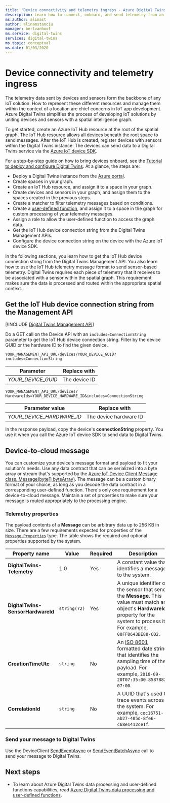 ```yaml
---
title: 'Device connectivity and telemetry ingress - Azure Digital Twins | Microsoft Docs'
description: Learn how to connect, onboard, and send telemetry from an IoT device in Azure Digital Twins.
ms.author: alinast
author: alinamstanciu
manager: bertvanhoof
ms.service: digital-twins
services: digital-twins
ms.topic: conceptual
ms.date: 01/03/2020
---
```


# Device connectivity and telemetry ingress

The telemetry data sent by devices and sensors form the backbone of any IoT solution. How to represent these different resources and manage them within the context of a location are chief concerns in IoT app development. Azure Digital Twins simplifies the process of developing IoT solutions by uniting devices and sensors with a spatial intelligence graph.

To get started, create an Azure IoT Hub resource at the root of the spatial graph. The IoT Hub resource allows all devices beneath the root space to send messages. After the IoT Hub is created, register devices with sensors within the Digital Twins instance. The devices can send data to a Digital Twins service via the [Azure IoT device SDK](https://docs.microsoft.com/azure/iot-hub/iot-hub-devguide-sdks).

For a step-by-step guide on how to bring devices onboard, see the [Tutorial to deploy and configure Digital Twins](tutorial-facilities-setup.md). At a glance, the steps are:

- Deploy a Digital Twins instance from the [Azure portal](https://portal.azure.com).
- Create spaces in your graph.
- Create an IoT Hub resource, and assign it to a space in your graph.
- Create devices and sensors in your graph, and assign them to the spaces created in the previous steps.
- Create a matcher to filter telemetry messages based on conditions.
- Create a [user-defined function](concepts-user-defined-functions.md), and assign it to a space in the graph for custom processing of your telemetry messages.
- Assign a role to allow the user-defined function to access the graph data.
- Get the IoT Hub device connection string from the Digital Twins Management APIs.
- Configure the device connection string on the device with the Azure IoT device SDK.

In the following sections, you learn how to get the IoT Hub device connection string from the Digital Twins Management API. You also learn how to use the IoT Hub telemetry message format to send sensor-based telemetry. Digital Twins requires each piece of telemetry that it receives to be associated with a sensor within the spatial graph. This requirement makes sure the data is processed and routed within the appropriate spatial context.

## Get the IoT Hub device connection string from the Management API

[!INCLUDE [Digital Twins Management API](../../includes/digital-twins-management-api.md)]

Do a GET call on the Device API with an `includes=ConnectionString` parameter to get the IoT Hub device connection string. Filter by the device GUID or the hardware ID to find the given device.

```plaintext
YOUR_MANAGEMENT_API_URL/devices/YOUR_DEVICE_GUID?includes=ConnectionString
```

| Parameter | Replace with |
| --- | --- |
| *YOUR_DEVICE_GUID* | The device ID |

```plaintext
YOUR_MANAGEMENT_API_URL/devices?HardwareIds=YOUR_DEVICE_HARDWARE_ID&includes=ConnectionString
```

| Parameter value | Replace with |
| --- | --- |
| *YOUR_DEVICE_HARDWARE_ID* | The device hardware ID |

In the response payload, copy the device's **connectionString** property. You use it when you call the Azure IoT device SDK to send data to Digital Twins.

## Device-to-cloud message

You can customize your device's message format and payload to fit your solution's needs. Use any data contract that can be serialized into a byte array or stream that's supported by the [Azure IoT Device Client Message class, Message(byte[] byteArray)](https://docs.microsoft.com/dotnet/api/microsoft.azure.devices.client.message.-ctor?view=azure-dotnet#Microsoft_Azure_Devices_Client_Message__ctor_System_Byte___). The message can be a custom binary format of your choice, as long as you decode the data contract in a corresponding user-defined function. There's only one requirement for a device-to-cloud message. Maintain a set of properties to make sure your message is routed appropriately to the processing engine.

### Telemetry properties

 The payload contents of a **Message** can be arbitrary data up to 256 KB in size. There are a few requirements expected for properties of the [`Message.Properties`](https://docs.microsoft.com/dotnet/api/microsoft.azure.devices.client.message.properties?view=azure-dotnet) type. The table shows the required and optional properties supported by the system.

| Property name | Value | Required | Description |
|---|---|---|---|
| **DigitalTwins-Telemetry** | 1.0 | Yes | A constant value that identifies a message to the system. |
| **DigitalTwins-SensorHardwareId** | `string(72)` | Yes | A unique identifier of the sensor that sends the **Message**. This value must match an object's **HardwareId** property for the system to process it. For example, `00FF0643BE88-CO2`. |
| **CreationTimeUtc** | `string` | No | An [ISO 8601](https://www.iso.org/iso-8601-date-and-time-format.html) formatted date string that identifies the sampling time of the payload. For example, `2018-09-20T07:35:00.8587882-07:00`. |
| **CorrelationId** | `string` | No | A UUID that's used to trace events across the system. For example, `cec16751-ab27-405d-8fe6-c68e1412ce1f`.

### Send your message to Digital Twins

Use the DeviceClient [SendEventAsync](https://docs.microsoft.com/dotnet/api/microsoft.azure.devices.client.deviceclient.sendeventasync?view=azure-dotnet) or [SendEventBatchAsync](https://docs.microsoft.com/dotnet/api/microsoft.azure.devices.client.deviceclient.sendeventbatchasync?view=azure-dotnet) call to send your message to Digital Twins.

## Next steps

- To learn about Azure Digital Twins data processing and user-defined functions capabilities, read [Azure Digital Twins data processing and user-defined functions](concepts-user-defined-functions.md).

